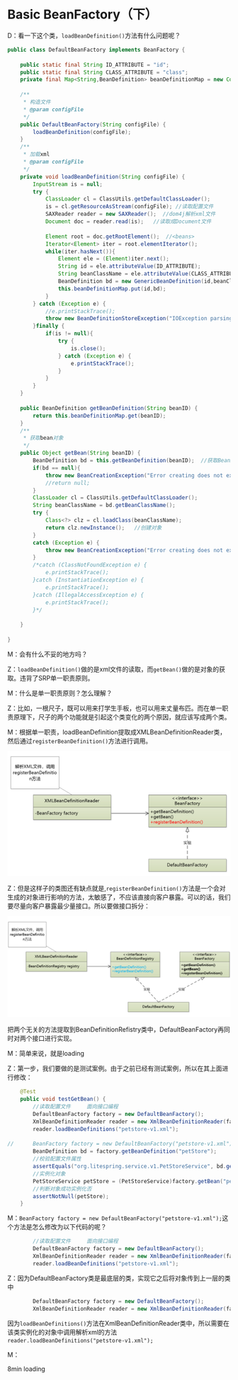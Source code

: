 # Basic BeanFactory（下）   

D：看一下这个类，``loadBeanDefinition()``方法有什么问题呢？  

```java
public class DefaultBeanFactory implements BeanFactory {
	
	public static final String ID_ATTRIBUTE = "id";
	public static final String CLASS_ATTRIBUTE = "class";
	private final Map<String,BeanDefinition> beanDefinitionMap = new ConcurrentHashMap();
	
	/**
	 * 构造文件
	 * @param configFile
	 */
	public DefaultBeanFactory(String configFile) {
		loadBeanDefinition(configFile);
	}
	/**
	 * 加载xml
	 * @param configFile
	 */
	private void loadBeanDefinition(String configFile) {
		InputStream is = null;
		try {
			ClassLoader cl = ClassUtils.getDefaultClassLoader();
			is = cl.getResourceAsStream(configFile); //读取配置文件
			SAXReader reader = new SAXReader();  //dom4j解析xml文件
			Document doc = reader.read(is);   //读取成Document文件
			
			Element root = doc.getRootElement();  //<beans>
			Iterator<Element> iter = root.elementIterator();
			while(iter.hasNext()){
				Element ele = (Element)iter.next();
				String id = ele.attributeValue(ID_ATTRIBUTE);
				String beanClassName = ele.attributeValue(CLASS_ATTRIBUTE);
				BeanDefinition bd = new GenericBeanDefinition(id,beanClassName);
				this.beanDefinitionMap.put(id,bd);
			}
		} catch (Exception e) {
			//e.printStackTrace();
			throw new BeanDefinitionStoreException("IOException parsing XML document", e);
		}finally {
			if(is != null){
				try {
					is.close();
				} catch (Exception e) {
					e.printStackTrace();
				}
			}
		}
	}

	public BeanDefinition getBeanDefinition(String beanID) {
		return this.beanDefinitionMap.get(beanID);
	}
	/**
	 * 获取bean对象
	 */
	public Object getBean(String beanID) {
		BeanDefinition bd = this.getBeanDefinition(beanID);  //获取BeanDefinition对象
		if(bd == null){
			throw new BeanCreationException("Error creating does not exist");
			//return null;
		}
		ClassLoader cl = ClassUtils.getDefaultClassLoader();
		String beanClassName = bd.getBeanClassName();
		try {
			Class<?> clz = cl.loadClass(beanClassName);
			return clz.newInstance();   //创建对象
		}
		catch (Exception e) {
			throw new BeanCreationException("Error creating does not exist");
		}
		/*catch (ClassNotFoundException e) {
			e.printStackTrace();
		}catch (InstantiationException e) {
			e.printStackTrace();
		}catch (IllegalAccessException e) {
			e.printStackTrace();
		}*/
		
	}

}
```

M：会有什么不妥的地方吗？

Z：``loadBeanDefinition()``做的是xml文件的读取，而``getBean()``做的是对象的获取。违背了SRP单一职责原则。

M：什么是单一职责原则？怎么理解？

Z：比如，一根尺子，既可以用来打学生手板，也可以用来丈量布匹。而在单一职责原理下，尺子的两个功能就是引起这个类变化的两个原因，就应该写成两个类。   

M：根据单一职责，loadBeanDefinition提取成XMLBeanDefinitionReader类，然后通过``registerBeanDefinition()``方法进行调用。

![](../imgs/s02.png)    

Z：但是这样子的类图还有缺点就是,``registerBeanDefinition()``方法是一个会对生成的对象进行影响的方法，太敏感了，不应该直接向客户暴露。可以的话，我们要尽量向客户暴露最少量接口。所以要做接口拆分：

![](../imgs/s03.png)  

把两个无关的方法提取到BeanDefinitionRefistry类中，DefaultBeanFactory再同时对两个接口进行实现。

M：简单来说，就是loading

Z：第一步，我们要做的是测试案例。由于之前已经有测试案例，所以在其上面进行修改：

```java
	@Test
	public void testGetBean() {
		//读取配置文件     面向接口编程
		DefaultBeanFactory factory = new DefaultBeanFactory();
		XmlBeanDefinitionReader reader = new XmlBeanDefinitionReader(factory);
		reader.loadBeanDefinitions("petstore-v1.xml");
		
//		BeanFactory factory = new DefaultBeanFactory("petstore-v1.xml");
		BeanDefinition bd = factory.getBeanDefinition("petStore");
		//校验配置文件属性
		assertEquals("org.litespring.service.v1.PetStoreService", bd.getBeanClassName());
		//实例化对象
		PetStoreService petStore = (PetStoreService)factory.getBean("petStore");
		//判断对象成功实例化否
		assertNotNull(petStore);
	}
```

M：``BeanFactory factory = new DefaultBeanFactory("petstore-v1.xml");``这个方法是怎么修改为以下代码的呢？

```java
		//读取配置文件     面向接口编程
		DefaultBeanFactory factory = new DefaultBeanFactory();
		XmlBeanDefinitionReader reader = new XmlBeanDefinitionReader(factory);
		reader.loadBeanDefinitions("petstore-v1.xml");
```

Z：因为DefaultBeanFactory类是最底层的类，实现它之后将对象传到上一层的类中

````java
		DefaultBeanFactory factory = new DefaultBeanFactory();
		XmlBeanDefinitionReader reader = new XmlBeanDefinitionReader(factory);
````

因为``loadBeanDefinitions()``方法在XmlBeanDefinitionReader类中，所以需要在该类实例化的对象中调用解析xml的方法``reader.loadBeanDefinitions("petstore-v1.xml");``      

M：





















8min  loading



